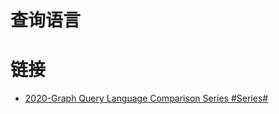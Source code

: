 # 查询语言

# 链接

- [2020-Graph Query Language Comparison Series #Series#](https://nebula-graph.io/en/posts/graph-query-language-comparison-cypher-gremlin-ngql/)

